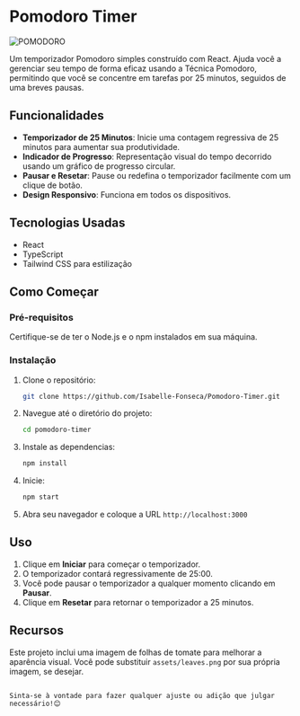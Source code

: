 # Pomodoro Timer

![POMODORO](https://github.com/user-attachments/assets/e6247a6a-c47c-4eaa-8d48-b6b44ff19502)

Um temporizador Pomodoro simples construído com React. Ajuda você a gerenciar seu tempo de forma eficaz usando a Técnica Pomodoro, permitindo que você se concentre em tarefas por 25 minutos, seguidos de uma breves pausas.

## Funcionalidades

- **Temporizador de 25 Minutos**: Inicie uma contagem regressiva de 25 minutos para aumentar sua produtividade.
- **Indicador de Progresso**: Representação visual do tempo decorrido usando um gráfico de progresso circular.
- **Pausar e Resetar**: Pause ou redefina o temporizador facilmente com um clique de botão.
- **Design Responsivo**: Funciona em todos os dispositivos.

## Tecnologias Usadas

- React
- TypeScript
- Tailwind CSS para estilização

## Como Começar

### Pré-requisitos

Certifique-se de ter o Node.js e o npm instalados em sua máquina.

### Instalação

1. Clone o repositório:
   ```bash
   git clone https://github.com/Isabelle-Fonseca/Pomodoro-Timer.git
2. Navegue até o diretório do projeto:
   ```bash
   cd pomodoro-timer
3. Instale as dependencias:
   ```bash
   npm install
4. Inicie:
   ```bash
   npm start
5. Abra seu navegador e coloque a URL `http://localhost:3000`

## Uso

1. Clique em **Iniciar** para começar o temporizador.
2. O temporizador contará regressivamente de 25:00.
3. Você pode pausar o temporizador a qualquer momento clicando em **Pausar**.
4. Clique em **Resetar** para retornar o temporizador a 25 minutos.

## Recursos

Este projeto inclui uma imagem de folhas de tomate para melhorar a aparência visual. Você pode substituir `assets/leaves.png` por sua própria imagem, se desejar.

```

Sinta-se à vontade para fazer qualquer ajuste ou adição que julgar necessário!😊
   
